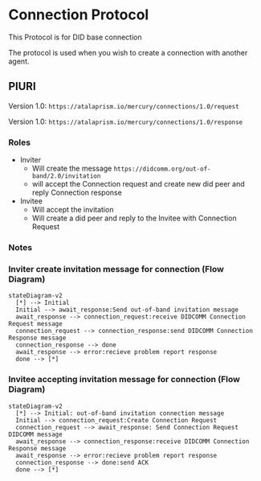 # Connection Protocol

This Protocol is for DID base connection


The protocol is used when you wish to create a connection with another agent.


## PIURI

Version 1.0: `https://atalaprism.io/mercury/connections/1.0/request`

Version 1.0: `https://atalaprism.io/mercury/connections/1.0/response`

### Roles

- Inviter
  - Will create the message `https://didcomm.org/out-of-band/2.0/invitation`
  - will accept the Connection request and create new did peer and reply Connection response
- Invitee
  - Will accept the invitation
  - Will create a did peer and reply to the Invitee with Connection Request

### Notes



### Inviter create invitation message for connection  (Flow Diagram)

```mermaid
stateDiagram-v2
  [*] --> Initial
  Initial --> await_response:Send out-of-band invitation message
  await_response --> connection_request:receive DIDCOMM Connection Request message
  connection_request --> connection_response:send DIDCOMM Connection Response message
  connection_response --> done
  await_response --> error:recieve problem report response
  done --> [*]
```

### Invitee accepting invitation message for connection (Flow Diagram)

```mermaid
stateDiagram-v2
  [*] --> Initial: out-of-band invitation connection message
  Initial --> connection_request:Create Connection Request
  connection_request --> await_response: Send Connection Request DIDCOMM message
  await_response --> connection_response:receive DIDCOMM Connection Response message
  await_response --> error:recieve problem report response
  connection_response --> done:send ACK
  done --> [*]
```
